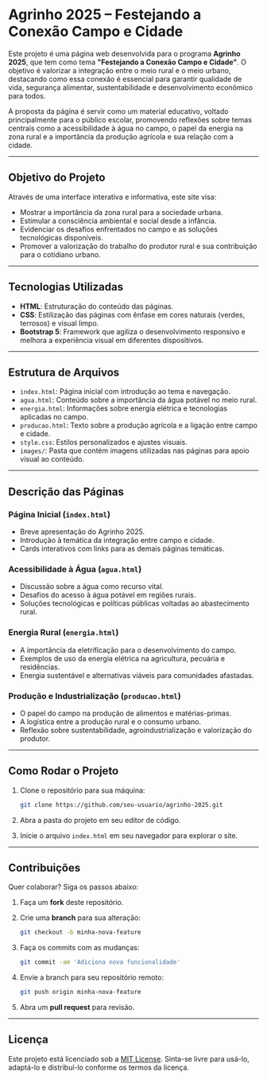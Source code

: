
# Agrinho 2025 – Festejando a Conexão Campo e Cidade

Este projeto é uma página web desenvolvida para o programa **Agrinho 2025**, que tem como tema **"Festejando a Conexão Campo e Cidade"**. O objetivo é valorizar a integração entre o meio rural e o meio urbano, destacando como essa conexão é essencial para garantir qualidade de vida, segurança alimentar, sustentabilidade e desenvolvimento econômico para todos.

A proposta da página é servir como um material educativo, voltado principalmente para o público escolar, promovendo reflexões sobre temas centrais como a acessibilidade à água no campo, o papel da energia na zona rural e a importância da produção agrícola e sua relação com a cidade.

---

## Objetivo do Projeto

Através de uma interface interativa e informativa, este site visa:

* Mostrar a importância da zona rural para a sociedade urbana.
* Estimular a consciência ambiental e social desde a infância.
* Evidenciar os desafios enfrentados no campo e as soluções tecnológicas disponíveis.
* Promover a valorização do trabalho do produtor rural e sua contribuição para o cotidiano urbano.

---

## Tecnologias Utilizadas

* **HTML**: Estruturação do conteúdo das páginas.
* **CSS**: Estilização das páginas com ênfase em cores naturais (verdes, terrosos) e visual limpo.
* **Bootstrap 5**: Framework que agiliza o desenvolvimento responsivo e melhora a experiência visual em diferentes dispositivos.

---

## Estrutura de Arquivos

* `index.html`: Página inicial com introdução ao tema e navegação.
* `agua.html`: Conteúdo sobre a importância da água potável no meio rural.
* `energia.html`: Informações sobre energia elétrica e tecnologias aplicadas no campo.
* `producao.html`: Texto sobre a produção agrícola e a ligação entre campo e cidade.
* `style.css`: Estilos personalizados e ajustes visuais.
* `images/`: Pasta que contém imagens utilizadas nas páginas para apoio visual ao conteúdo.

---

## Descrição das Páginas

### Página Inicial (`index.html`)

* Breve apresentação do Agrinho 2025.
* Introdução à temática da integração entre campo e cidade.
* Cards interativos com links para as demais páginas temáticas.

### Acessibilidade à Água (`agua.html`)

* Discussão sobre a água como recurso vital.
* Desafios do acesso à água potável em regiões rurais.
* Soluções tecnológicas e políticas públicas voltadas ao abastecimento rural.

### Energia Rural (`energia.html`)

* A importância da eletrificação para o desenvolvimento do campo.
* Exemplos de uso da energia elétrica na agricultura, pecuária e residências.
* Energia sustentável e alternativas viáveis para comunidades afastadas.

### Produção e Industrialização (`producao.html`)

* O papel do campo na produção de alimentos e matérias-primas.
* A logística entre a produção rural e o consumo urbano.
* Reflexão sobre sustentabilidade, agroindustrialização e valorização do produtor.

---

## Como Rodar o Projeto

1. Clone o repositório para sua máquina:

   ```bash
   git clone https://github.com/seu-usuario/agrinho-2025.git
   ```
2. Abra a pasta do projeto em seu editor de código.
3. Inicie o arquivo `index.html` em seu navegador para explorar o site.

---

## Contribuições

Quer colaborar? Siga os passos abaixo:

1. Faça um **fork** deste repositório.
2. Crie uma **branch** para sua alteração:

   ```bash
   git checkout -b minha-nova-feature
   ```
3. Faça os commits com as mudanças:

   ```bash
   git commit -am 'Adiciona nova funcionalidade'
   ```
4. Envie a branch para seu repositório remoto:

   ```bash
   git push origin minha-nova-feature
   ```
5. Abra um **pull request** para revisão.

---

## Licença

Este projeto está licenciado sob a [MIT License](https://opensource.org/licenses/MIT). Sinta-se livre para usá-lo, adaptá-lo e distribuí-lo conforme os termos da licença.

